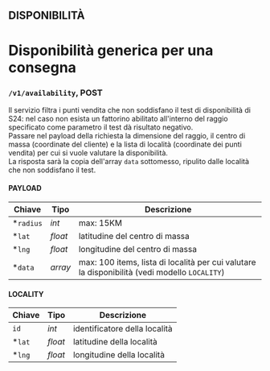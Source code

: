 ## DISPONIBILITÀ

Disponibilità generica per una consegna
======================
### `/v1/availability`, POST
Il servizio filtra i punti vendita che non soddisfano il test di disponibilità di S24: nel caso non esista un fattorino abilitato all'interno del raggio specificato come parametro il test dà risultato negativo.  
Passare nel payload della richiesta la dimensione del raggio, il centro di massa (coordinate del cliente) e la lista di località (coordinate dei punti vendita) per cui si vuole valutare la disponibilità.  
La risposta sarà la copia dell'array `data` sottomesso, ripulito dalle località che non soddisfano il test.

#### PAYLOAD
| Chiave | Tipo | Descrizione |
| ------ | ---- | ----------- |
| *`radius` | *int* | max: 15KM |
| *`lat` | *float* | latitudine del centro di massa |
| *`lng` | *float* | longitudine del centro di massa |
| *`data` | *array* | max: 100 items, lista di località per cui valutare la disponibilità (vedi modello `LOCALITY`) |

#### LOCALITY
| Chiave | Tipo | Descrizione |
| ------ | ---- | ----------- |
| `id` | *int* | identificatore della località |
| *`lat` | *float* | latitudine della località |
| *`lng` | *float* | longitudine della località |
